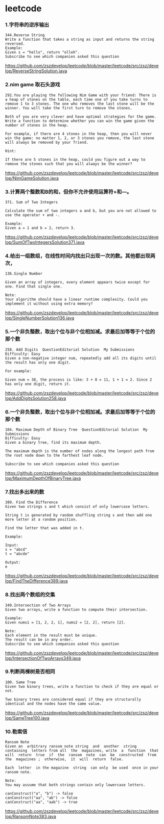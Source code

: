 # leetcode



### 1.字符串的逆序输出
	344.Reverse String
	Write a function that takes a string as input and returns the string reversed.
	Example:
	Given s = "hello", return "olleh".
	Subscribe to see which companies asked this question
	
<https://github.com/zszdevelop/leetcode/blob/master/leetcode/src/zsz/develop/ReverseStringSolution.java>

### 2.nim game 取石头游戏


	292.You are playing the following Nim Game with your friend: There is a heap of stones on the table, each time one of you take turns to remove 1 to 3 stones. The one who removes the last stone will be the winner. You will take the first turn to remove the stones.

	Both of you are very clever and have optimal strategies for the game. Write a function to determine whether you can win the game given the number of stones in the heap.

	For example, if there are 4 stones in the heap, then you will never win the game: no matter 1, 2, or 3 stones you remove, the last stone will always be removed by your friend.

	Hint:

	If there are 5 stones in the heap, could you figure out a way to remove the stones such that you will always be the winner?
	
	
<https://github.com/zszdevelop/leetcode/blob/master/leetcode/src/zsz/develop/NimGameSolution.java>

### 3.计算两个整数和B的和，但你不允许使用运算符+和—。

	371. Sum of Two Integers

	Calculate the sum of two integers a and b, but you are not allowed to use the operator + and -.

	Example:
	Given a = 1 and b = 2, return 3.




<https://github.com/zszdevelop/leetcode/blob/master/leetcode/src/zsz/develop/SumOfTwoIntegersSolution371.java>

### 4.给出一组数组，在线性时间内找出只出现一次的数。其他都出现两次，

	136.Single Number

	Given an array of integers, every element appears twice except for one. Find that single one.

	Note:
	Your algorithm should have a linear runtime complexity. Could you implement it without using extra memory?
	
<https://github.com/zszdevelop/leetcode/blob/master/leetcode/src/zsz/develop/SingleNumberSolution136.java>

### 5.一个非负整数，取出个位与非个位相加减。求最后加等等于个位的那个数

	258. Add Digits  QuestionEditorial Solution  My Submissions
	Difficulty: Easy
	Given a non-negative integer num, repeatedly add all its digits until the result has only one digit.

	For example:

	Given num = 38, the process is like: 3 + 8 = 11, 1 + 1 = 2. Since 2 has only one digit, return it.


<https://github.com/zszdevelop/leetcode/blob/master/leetcode/src/zsz/develop/AddDigitsSolution258.java>

### 6.一个非负整数，取出个位与非个位相加减。求最后加等等于个位的那个数

	104. Maximum Depth of Binary Tree  QuestionEditorial Solution  My Submissions
	Difficulty: Easy
	Given a binary tree, find its maximum depth.

	The maximum depth is the number of nodes along the longest path from the root node down to the farthest leaf node.

	Subscribe to see which companies asked this question

<https://github.com/zszdevelop/leetcode/blob/master/leetcode/src/zsz/develop/MaximumDepthOfBinaryTree.java>

### 7.找出多出来的数
	389. Find the Difference  
	Given two strings s and t which consist of only lowercase letters.

	String t is generated by random shuffling string s and then add one more letter at a random position.

	Find the letter that was added in t.

	Example:

	Input:
	s = "abcd"
	t = "abcde"

	Output:
	e
	
<https://github.com/zszdevelop/leetcode/blob/master/leetcode/src/zsz/develop/FindTheDifference389.java>
### 8.找出两个数组的交集

	349.Intersection of Two Arrays
	Given two arrays, write a function to compute their intersection.

	Example:
	Given nums1 = [1, 2, 2, 1], nums2 = [2, 2], return [2].

	Note:
	Each element in the result must be unique.
	The result can be in any order.
	Subscribe to see which companies asked this question
	
<https://github.com/zszdevelop/leetcode/blob/master/leetcode/src/zsz/develop/IntersectionOfTwoArrays349.java>

### 9.判断两棵树是否相同
	100. Same Tree
	Given two binary trees, write a function to check if they are equal or not.

	Two binary trees are considered equal if they are structurally identical and the nodes have the same value.
	
<https://github.com/zszdevelop/leetcode/blob/master/leetcode/src/zsz/develop/SameTree100.java>

### 10.勒索信
	Ransom Note 
	Given an  arbitrary ransom note string  and  another  string  containing  letters from all  the  magazines, write  a  function  that  will  return  true  if  the  ransom  note  can  be  constructed  from  the  magazines ;  otherwise,  it  will  return  false.   

	Each  letter  in the magazine  string  can only  be used  once in your  ransom note.

	Note:
	You may assume that both strings contain only lowercase letters.

	canConstruct("a", "b") -> false
	canConstruct("aa", "ab") -> false
	canConstruct("aa", "aab") -> true

<https://github.com/zszdevelop/leetcode/blob/master/leetcode/src/zsz/develop/RansomNote383.java>


